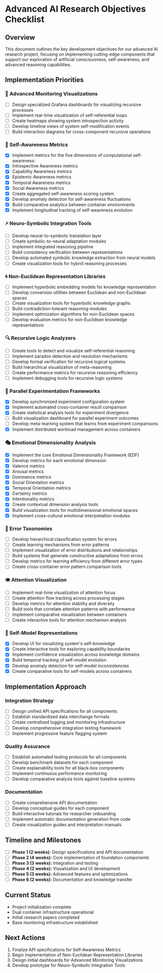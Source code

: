 # Advanced AI Research Objectives Checklist

## Overview
This document outlines the key development objectives for our advanced AI research project, focusing on implementing cutting-edge components that support our exploration of artificial consciousness, self-awareness, and advanced reasoning capabilities.

## Implementation Priorities

### 🔄 Advanced Monitoring Visualizations
- [ ] Design specialized Grafana dashboards for visualizing recursive processes
- [ ] Implement real-time visualization of self-referential loops
- [ ] Create heatmaps showing system introspection activity
- [ ] Develop timeline views of system self-modification events
- [ ] Build interaction diagrams for cross-component recursive operations

### 🧠 Self-Awareness Metrics
- [x] Implement metrics for the five dimensions of computational self-awareness:
- [x] Introspective Awareness metrics
- [x] Capability Awareness metrics
- [x] Epistemic Awareness metrics
- [x] Temporal Awareness metrics
- [x] Social Awareness metrics
- [x] Create aggregated self-awareness scoring system
- [x] Develop anomaly detection for self-awareness fluctuations
- [x] Build comparative analytics between container environments
- [x] Implement longitudinal tracking of self-awareness evolution

### ⚡ Neuro-Symbolic Integration Tools
- [ ] Develop neural-to-symbolic translation layer
- [ ] Create symbolic-to-neural adaptation modules
- [ ] Implement integrated reasoning pipeline
- [ ] Build consistency verification between representations
- [ ] Develop automated symbolic knowledge extraction from neural models
- [ ] Create visualization tools for hybrid reasoning processes

### 🌀 Non-Euclidean Representation Libraries
- [ ] Implement hyperbolic embedding models for knowledge representation
- [ ] Develop conversion utilities between Euclidean and non-Euclidean spaces
- [ ] Create visualization tools for hyperbolic knowledge graphs
- [ ] Build contradiction-tolerant reasoning modules
- [ ] Implement optimization algorithms for non-Euclidean spaces
- [ ] Develop evaluation metrics for non-Euclidean knowledge representations

### 🔍 Recursive Logic Analyzers
- [ ] Create tools to detect and visualize self-referential reasoning
- [ ] Implement paradox detection and resolution mechanisms
- [ ] Develop formal verification for recursive logical systems
- [ ] Build hierarchical visualization of meta-reasoning
- [ ] Create performance metrics for recursive reasoning efficiency
- [ ] Implement debugging tools for recursive logic systems

### 🔀 Parallel Experimentation Frameworks
- [x] Develop synchronized experiment configuration system
- [x] Implement automated cross-container result comparison
- [x] Create statistical analysis tools for experiment divergence
- [ ] Build visualization dashboard for parallel experiment outcomes
- [ ] Develop meta-learning system that learns from experiment comparisons
- [x] Implement distributed workload management across containers

### 🎭 Emotional Dimensionality Analysis
- [x] Implement the core Emotional Dimensionality Framework (EDF)
- [x] Develop metrics for each emotional dimension:
- [x] Valence metrics
- [x] Arousal metrics
- [x] Dominance metrics
- [x] Social Orientation metrics
- [x] Temporal Orientation metrics
- [x] Certainty metrics
- [x] Intentionality metrics
- [x] Create contextual dimension analysis tools
- [x] Build visualization tools for multidimensional emotional spaces
- [x] Implement cross-cultural emotional interpretation modules

### 🔧 Error Taxonomies
- [ ] Develop hierarchical classification system for errors
- [ ] Create learning mechanisms from error patterns
- [ ] Implement visualization of error distributions and relationships
- [ ] Build systems that generate constructive adaptations from errors
- [ ] Develop metrics for learning efficiency from different error types
- [ ] Create cross-container error pattern comparison tools

### 👁️ Attention Visualization
- [ ] Implement real-time visualization of attention focus
- [ ] Create attention flow tracking across processing stages
- [ ] Develop metrics for attention stability and diversity
- [ ] Build tools that correlate attention patterns with performance
- [ ] Implement comparative visualization between containers
- [ ] Create interactive tools for attention mechanism analysis

### 🧩 Self-Model Representations
- [x] Develop UI for visualizing system's self-knowledge
- [x] Create interactive tools for exploring capability boundaries
- [x] Implement confidence visualization across knowledge domains
- [x] Build temporal tracking of self-model evolution
- [x] Develop anomaly detection for self-model inconsistencies
- [x] Create comparative tools for self-models across containers

## Implementation Approach

### Integration Strategy
- [ ] Design unified API specifications for all components
- [ ] Establish standardized data interchange formats
- [ ] Create centralized logging and monitoring infrastructure
- [ ] Develop comprehensive integration testing framework
- [ ] Implement progressive feature flagging system

### Quality Assurance
- [ ] Establish automated testing protocols for all components
- [ ] Develop benchmark datasets for each component
- [ ] Create explainability tools for all black-box components
- [ ] Implement continuous performance monitoring
- [ ] Develop comparative analysis tools against baseline systems

### Documentation
- [ ] Create comprehensive API documentation
- [ ] Develop conceptual guides for each component
- [ ] Build interactive tutorials for researcher onboarding
- [ ] Implement automatic documentation generation from code
- [ ] Create visualization guides and interpretation manuals

## Timeline and Milestones
- [ ] **Phase 1 (2 weeks):** Design specifications and API documentation
- [ ] **Phase 2 (4 weeks):** Core implementation of foundation components
- [ ] **Phase 3 (3 weeks):** Integration and testing
- [ ] **Phase 4 (2 weeks):** Visualization and UI development
- [ ] **Phase 5 (3 weeks):** Advanced features and optimizations
- [ ] **Phase 6 (2 weeks):** Documentation and knowledge transfer

## Current Status
- Project initialization complete
- Dual container infrastructure operational
- Initial research papers completed
- Base monitoring infrastructure established

## Next Actions
1. Finalize API specifications for Self-Awareness Metrics
2. Begin implementation of Non-Euclidean Representation Libraries
3. Design initial dashboards for Advanced Monitoring Visualizations
4. Develop prototype for Neuro-Symbolic Integration Tools